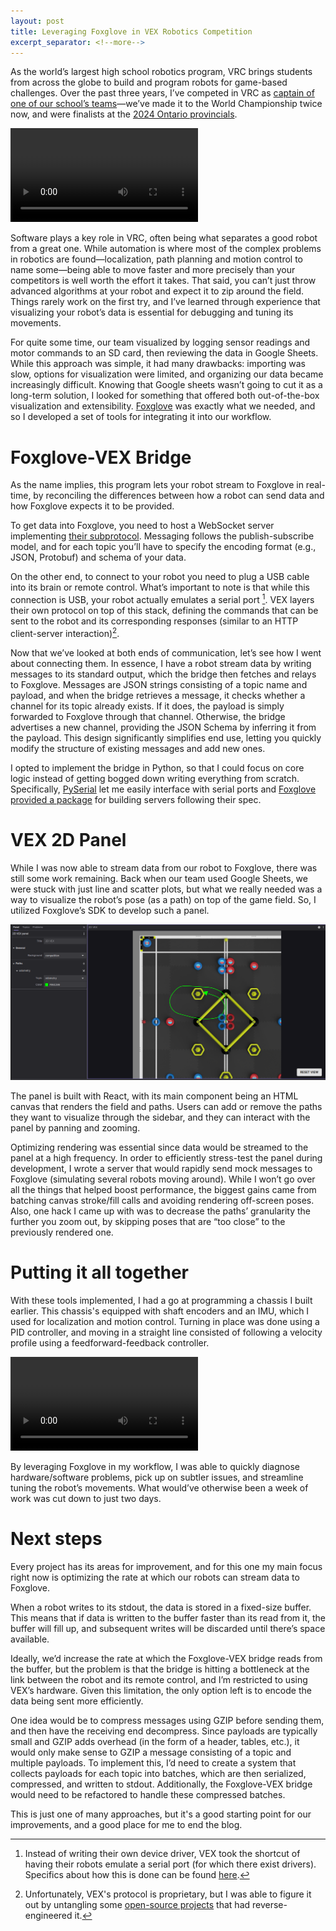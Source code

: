 ```yaml
---
layout: post
title: Leveraging Foxglove in VEX Robotics Competition
excerpt_separator: <!--more--> 
---
```

As the world’s largest high school robotics program, VRC brings students from across the globe to build and program robots for game-based challenges. Over the past three years, I’ve competed in VRC <!--more--> as [captain of one of our school’s teams](https://www.robotevents.com/teams/V5RC/82855X)—we’ve made it to the World Championship twice now, and were finalists at the [2024 Ontario provincials](https://www.robotevents.com/robot-competitions/vex-robotics-competition/RE-VRC-23-2543.html#awards). 

<video controls src="../assets/video/posts/2024-09-01/provincials_2023.mp4"></video>

Software plays a key role in VRC, often being what separates a good robot from a great one. While automation is where most of the complex problems in robotics are found—localization, path planning and motion control to name some—being able to move faster and more precisely than your competitors is well worth the effort it takes. That said, you can’t just throw advanced algorithms at your robot and expect it to zip around the field. Things rarely work on the first try, and I’ve learned through experience that visualizing your robot’s data is essential for debugging and tuning its movements.

For quite some time, our team visualized by logging sensor readings and motor commands to an SD card, then reviewing the data in Google Sheets. While this approach was simple, it had many drawbacks: importing was slow, options for visualization were limited, and organizing our data became increasingly difficult. Knowing that Google sheets wasn’t going to cut it as a long-term solution, I looked for something that offered both out-of-the-box visualization and extensibility. [Foxglove](https://foxglove.dev/product) was exactly what we needed, and so I developed a set of tools for integrating it into our workflow.

# Foxglove-VEX Bridge
As the name implies, this program lets your robot stream to Foxglove in real-time, by reconciling the differences between how a robot can send data and how Foxglove expects it to be provided. 

To get data into Foxglove, you need to host a WebSocket server implementing [their subprotocol](https://github.com/foxglove/ws-protocol/blob/main/docs/spec.md). Messaging follows the publish-subscribe model, and for each topic you’ll have to specify the encoding format (e.g., JSON, Protobuf) and schema of your data. 

On the other end, to connect to your robot you need to plug a USB cable into its brain or remote control. What’s important to note is that while this connection is USB, your robot actually emulates a serial port [^1]. VEX layers their own protocol on top of this stack, defining the commands that can be sent to the robot and its corresponding responses (similar to an HTTP client-server interaction)[^2].

Now that we’ve looked at both ends of communication, let’s see how I went about connecting them. In essence, I have a robot stream data by writing messages to its standard output, which the bridge then fetches and relays to Foxglove. Messages are JSON strings consisting of a topic name and payload, and when the bridge retrieves a message, it checks whether a channel for its topic already exists. If it does, the payload is simply forwarded to Foxglove through that channel. Otherwise, the bridge advertises a new channel, providing the JSON Schema by inferring it from the payload. This design significantly simplifies end use, letting you quickly modify the structure of existing messages and add new ones.

I opted to implement the bridge in Python, so that I could focus on core logic instead of getting bogged down writing everything from scratch. Specifically, [PySerial](https://github.com/pyserial/pyserial) let me easily interface with serial ports and [Foxglove provided a package](https://github.com/foxglove/ws-protocol/tree/main/python) for building servers following their spec. 

# VEX 2D Panel
While I was now able to stream data from our robot to Foxglove, there was still some work remaining. Back when our team used Google Sheets, we were stuck with just line and scatter plots, but what we really needed was a way to visualize the robot’s pose (as a path) on top of the game field. So, I utilized Foxglove’s SDK to develop such a panel.

![VEX 2D Panel](../assets/img/posts/2024-09-01/vex_2d_panel.png)

The panel is built with React, with its main component being an HTML canvas that renders the field and paths. Users can add or remove the paths they want to visualize through the sidebar, and they can interact with the panel by panning and zooming.

Optimizing rendering was essential since data would be streamed to the panel at a high frequency. In order to efficiently stress-test the panel during development, I wrote a server that would rapidly send mock messages to Foxglove (simulating several robots moving around). While I won’t go over all the things that helped boost performance, the biggest gains came from batching canvas stroke/fill calls and avoiding rendering off-screen poses. Also, one hack I came up with was to decrease the paths’ granularity the further you zoom out, by skipping poses that are “too close” to the previously rendered one.

# Putting it all together
With these tools implemented, I had a go at programming a chassis I built earlier. This chassis's equipped with shaft encoders and an IMU, which I used for localization and motion control. Turning in place was done using a PID controller, and moving in a straight line consisted of following a velocity profile using a feedforward-feedback controller.

<video src="../assets/video/posts/2024-09-01/camera_and_visualization.mp4" controls></video>

By leveraging Foxglove in my workflow, I was able to quickly diagnose hardware/software problems, pick up on subtler issues, and streamline tuning the robot’s movements. What would’ve otherwise been a week of work was cut down to just two days. 

# Next steps
Every project has its areas for improvement, and for this one my main focus right now is optimizing the rate at which our robots can stream data to Foxglove. 

When a robot writes to its stdout, the data is stored in a fixed-size buffer. This means that if data is written to the buffer faster than its read from it, the buffer will fill up, and subsequent writes will be discarded until there’s space available. 

Ideally, we’d increase the rate at which the Foxglove-VEX bridge reads from the buffer, but the problem is that the bridge is hitting a bottleneck at the link between the robot and its remote control, and I’m restricted to using VEX’s hardware. Given this limitation, the only option left is to encode the data being sent more efficiently.

One idea would be to compress messages using GZIP before sending them, and then have the receiving end decompress. Since payloads are typically small and GZIP adds overhead (in the form of a header, tables, etc.), it would only make sense to GZIP a message consisting of a topic and multiple payloads. To implement this, I’d need to create a system that collects payloads for each topic into batches, which are then serialized, compressed, and written to stdout. Additionally, the Foxglove-VEX bridge would need to be refactored to handle these compressed batches.

This is just one of many approaches, but it's a good starting point for our improvements, and a good place for me to end the blog.

[^1]: Instead of writing their own device driver, VEX took the shortcut of having their robots emulate a serial port (for which there exist drivers). Specifics about how this is done can be found [here](https://www.xmos.com/download/AN00124:-USB-CDC-Class-as-Virtual-Serial-Port(2_0_2rc1).pdf).
[^2]: Unfortunately, VEX's protocol is proprietary, but I was able to figure it out by untangling some [open-source projects](https://github.com/purduesigbots/pros-cli) that had reverse-engineered it.